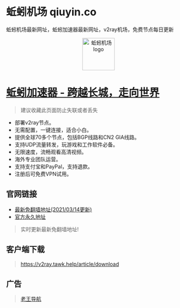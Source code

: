 # 蚯蚓机场 qiuyin.co
蚯蚓机场最新网址，蚯蚓加速器最新网址，v2ray机场，免费节点每日更新

<p align="center">
<img alt="蚯蚓机场logo" src="https://dilong.us/assets/home/img/logo.png" width="88">
</p>

# [蚯蚓加速器 - 跨越长城，走向世界](https://qiuyin.xyz)

> 建议收藏此页面防止失联或者丢失 

- 部署v2ray节点。
- 无需配置，一键连接，适合小白。
- 提供全球70多个节点，包括BGP线路和CN2 GIA线路。
- 支持UDP流量转发，玩游戏和工作软件必备。
- 无限速度，流畅观看高清视频。
- 海外专业团队运营。
- 支持支付宝和PayPal，支持退款。
- 注册后可免费VPN试用。


## 官网链接
- [最新免翻墙地址(2021/03/14更新)](https://qiuyin.site)
- [官方永久地址](https://qiuyin.co)

> 实时更新最新免翻墙地址!

## 客户端下载

> https://v2ray.tawk.help/article/download



## 广告
> <a target="_blank" href="http://lwdh.us" target="_blank">老王导航</a>

